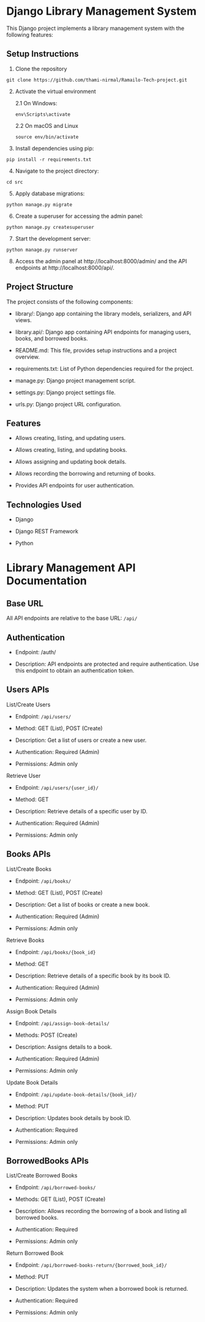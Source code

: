 # Django Library Management System
This Django project implements a library management system with the following features:

## Setup Instructions
1. Clone the repository
```
git clone https://github.com/thami-nirmal/Ramailo-Tech-project.git
```

2. Activate the virtual environment

    2.1 On Windows:
    ```
    env\Scripts\activate
    ```
    2.2 On macOS and Linux
    ```
    source env/bin/activate
    ```

3. Install dependencies using pip:
```
pip install -r requirements.txt
```

4. Navigate to the project directory:
```
cd src
```

5. Apply database migrations:
```
python manage.py migrate
```

6. Create a superuser for accessing the admin panel:
```
python manage.py createsuperuser
```

7. Start the development server:
```
python manage.py runserver
```

8. Access the admin panel at http://localhost:8000/admin/ and the API endpoints at http://localhost:8000/api/.


## Project Structure
The project consists of the following components:

- library/:           Django app containing the library models, serializers, and API views.

- library.api/:       Django app containing API endpoints for managing users, books, and borrowed books.

- README.md:          This file, provides setup instructions and a project overview.

- requirements.txt:   List of Python dependencies required for the project.

- manage.py:          Django project management script.

- settings.py:        Django project settings file.

- urls.py:            Django project URL configuration. 


## Features

- Allows creating, listing, and updating users.

- Allows creating, listing, and updating books.

- Allows assigning and updating book details.

- Allows recording the borrowing and returning of books.

- Provides API endpoints for user authentication.

## Technologies Used

- Django

- Django REST Framework

- Python


# Library Management API Documentation

## Base URL

All API endpoints are relative to the base URL: `/api/`

## Authentication

- Endpoint: /auth/

- Description: API endpoints are protected and require authentication. Use this endpoint to obtain an authentication token.


## Users APIs

List/Create Users

- Endpoint: `/api/users/`

- Method: GET (List), POST (Create)

- Description: Get a list of users or create a new user.

- Authentication: Required (Admin)

- Permissions: Admin only


Retrieve User

- Endpoint: `/api/users/{user_id}/`

- Method: GET

- Description: Retrieve details of a specific user by ID.

- Authentication: Required (Admin)

- Permissions: Admin only


## Books APIs

List/Create Books

- Endpoint: `/api/books/`

- Method: GET (List), POST (Create)

- Description: Get a list of books or create a new book.

- Authentication: Required (Admin)

- Permissions: Admin only


Retrieve Books

- Endpoint: `/api/books/{book_id}`

- Method: GET

- Description: Retrieve details of a specific book by its book ID.

- Authentication: Required (Admin)

- Permissions: Admin only


Assign Book Details

- Endpoint: `/api/assign-book-details/`

- Methods: POST (Create)

- Description: Assigns details to a book.

- Authentication: Required (Admin)

- Permissions: Admin only


Update Book Details

- Endpoint: `/api/update-book-details/{book_id}/`

- Method: PUT

- Description: Updates book details by book ID.

- Authentication: Required

- Permissions: Admin only


## BorrowedBooks APIs

List/Create Borrowed Books

- Endpoint: `/api/borrowed-books/`

- Methods: GET (List), POST (Create)

- Description: Allows recording the borrowing of a book and listing all borrowed books.

- Authentication: Required

- Permissions: Admin only


Return Borrowed Book

- Endpoint: `/api/borrowed-books-return/{borrowed_book_id}/`

- Method: PUT

- Description: Updates the system when a borrowed book is returned.

- Authentication: Required

- Permissions: Admin only